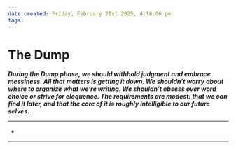 ```yaml
---
date created: Friday, February 21st 2025, 4:18:06 pm
tags:
---
```

# The Dump

***During the Dump phase, we should withhold judgment and embrace messiness. All that matters is getting it down. We shouldn’t worry about where to organize what we’re writing. We shouldn’t obsess over word choice or strive for eloquence. The requirements are modest: that we can find it later, and that the core of it is roughly intelligible to our future selves.***

---

- 


---
